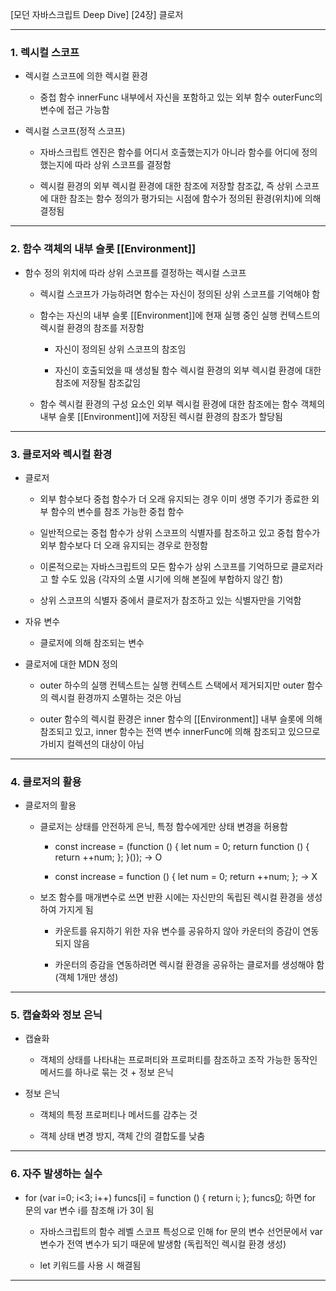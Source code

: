 [모던 자바스크립트 Deep Dive]
[24장] 클로저

---

### 1. 렉시컬 스코프

- 렉시컬 스코프에 의한 렉시컬 환경

	- 중첩 함수 innerFunc 내부에서 자신을 포함하고 있는 외부 함수 outerFunc의 변수에 접근 가능함

- 렉시컬 스코프(정적 스코프)

	- 자바스크립트 엔진은 함수를 어디서 호출했는지가 아니라 함수를 어디에 정의했는지에 따라 상위 스코프를 결정함

	- 렉시컬 환경의 외부 렉시컬 환경에 대한 참조에 저장할 참조값, 즉 상위 스코프에 대한 참조는 함수 정의가 평가되는 시점에 함수가 정의된 환경(위치)에 의해 결정됨

---

### 2. 함수 객체의 내부 슬롯 [[Environment]]

- 함수 정의 위치에 따라 상위 스코프를 결정하는 렉시컬 스코프

	- 렉시컬 스코프가 가능하려면 함수는 자신이 정의된 상위 스코프를 기억해야 함

	- 함수는 자신의 내부 슬롯 [[Environment]]에 
	현재 실행 중인 실행 컨텍스트의 렉시컬 환경의 참조를 저장함
	
		- 자신이 정의된 상위 스코프의 참조임
	
		- 자신이 호출되었을 때 생성될 함수 렉시컬 환경의 외부 렉시컬 환경에 대한 참조에 저장될 참조값임

	- 함수 렉시컬 환경의 구성 요소인 외부 렉시컬 환경에 대한 참조에는 함수 객체의 내부 슬롯 [[Environment]]에 저장된 렉시컬 환경의 참조가 할당됨

---

### 3. 클로저와 렉시컬 환경

- 클로저

	- 외부 함수보다 중첩 함수가 더 오래 유지되는 경우 이미 생명 주기가 종료한 외부 함수의 변수를 참조 가능한 중첩 함수
	
	- 일반적으로는 중첩 함수가 상위 스코프의 식별자를 참조하고 있고 중첩 함수가 외부 함수보다 더 오래 유지되는 경우로 한정함
	
	- 이론적으로는 자바스크립트의 모든 함수가 상위 스코프를 기억하므로 클로저라고 할 수도 있음 (각자의 소멸 시기에 의해 본질에 부합하지 않긴 함)
	
	- 상위 스코프의 식별자 중에서 클로저가 참조하고 있는 식별자만을 기억함
	
- 자유 변수

	- 클로저에 의해 참조되는 변수

- 클로저에 대한 MDN 정의

	- outer 하수의 실행 컨텍스트는 실행 컨텍스트 스택에서 제거되지만 outer 함수의 렉시컬 환경까지 소멸하는 것은 아님
	
	- outer 함수의 렉시컬 환경은 inner 함수의 [[Environment]] 내부 슬롯에 의해 참조되고 있고, inner 함수는 전역 변수 innerFunc에 의해 참조되고 있으므로 가비지 컬렉션의 대상이 아님

---

### 4. 클로저의 활용

- 클로저의 활용

	- 클로저는 상태를 안전하게 은닉, 특정 함수에게만 상태 변경을 허용함
	
		- const increase = (function () { let num = 0; return function () { return ++num; }; }()); -> O
	
		- const increase = function () { let num = 0; return ++num; }; -> X
	
	- 보조 함수를 매개변수로 쓰면 반환 시에는 자신만의 독립된 렉시컬 환경을 생성하여 가지게 됨
	
		- 카운트를 유지하기 위한 자유 변수를 공유하지 않아 카운터의 증감이 연동되지 않음
		
		- 카운터의 증감을 연동하려면 렉시컬 환경을 공유하는 클로저를 생성해야 함 (객체 1개만 생성)

---

### 5. 캡슐화와 정보 은닉

- 캡슐화

	- 객체의 상태를 나타내는 프로퍼티와 프로퍼티를 참조하고 조작 가능한 동작인 메서드를 하나로 묶는 것 + 정보 은닉
	
- 정보 은닉

	- 객체의 특정 프로퍼티나 메서드를 감추는 것
	
	- 객체 상태 변경 방지, 객체 간의 결합도를 낮춤

---

### 6. 자주 발생하는 실수

- for (var i=0; i<3; i++) funcs[i] = function () { return i; }; funcs[0](); 하면 for 문의 var 변수 i를 참조해 i가 3이 됨

	- 자바스크립트의 함수 레벨 스코프 특성으로 인해 for 문의 변수 선언문에서 var 변수가 전역 변수가 되기 때문에 발생함 (독립적인 렉시컬 환경 생성)

	- let 키워드를 사용 시 해결됨

---
